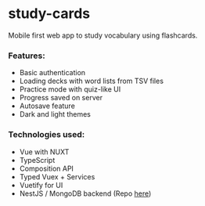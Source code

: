 # study-cards

Mobile first web app to study vocabulary using flashcards.

### Features:
* Basic authentication
* Loading decks with word lists from TSV files
* Practice mode with quiz-like UI
* Progress saved on server
* Autosave feature
* Dark and light themes

### Technologies used:
* Vue with NUXT
* TypeScript
* Composition API
* Typed Vuex + Services
* Vuetify for UI
* NestJS / MongoDB backend (Repo [here](https://github.com/KinPeter/StudyCards-Backend))
